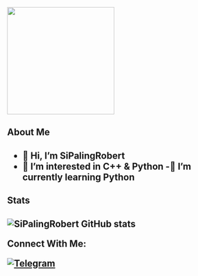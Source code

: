<img height="250" src="https://raw.githubusercontent.com/onimur/.github/master/.resources/git-header.svg" style="max-width: 100%;">

<h2>About Me<h2>         
           
- 👋 Hi, I’m SiPalingRobert
- 👀 I’m interested in C++ & Python
-🌱 I’m currently learning Python


<h2>Stats<h2>  
   
![SiPalingRobert GitHub stats](https://github-readme-stats.vercel.app/api?username=SiPalingRobert&show_icons=true&theme=radical)

Connect With Me:

[![Telegram](https://img.shields.io/badge/-Telegram-blue)](https://t.me/RobertsJR)
